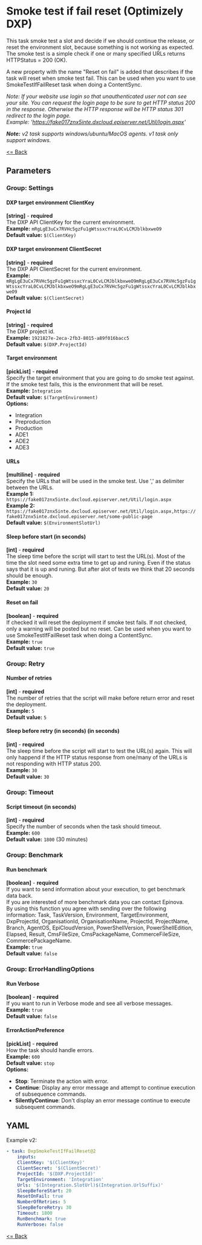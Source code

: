# Smoke test if fail reset (Optimizely DXP)
This task smoke test a slot and decide if we should continue the release, or reset the environment slot, because something is not working as expected. The smoke test is a simple check if one or many specified URLs returns HTTPStatus = 200 (OK).  

A new property with the name "Reset on fail" is added that describes if the task will reset when smoke test fail. This can be used when you want to use SmokeTestIfFailReset task when doing a ContentSync.  

*Note: If your website use login so that unauthenticated user not can see your site. You can request the login page to be sure to get HTTP status 200 in the response. Otherwise the HTTP response will be HTTP status 301 redirect to the login page.  
Example: 'https://fake017znx5inte.dxcloud.episerver.net/Util/login.aspx'*  
  
_**Note:** v2 task supports windows/ubuntu/MacOS agents. v1 task only support windows._  
  
[<= Back](../README.md)

## Parameters
### Group: Settings
#### DXP target environment ClientKey
**[string]** - **required**  
The DXP API ClientKey for the current environment.  
**Example:** `mRgLgE3uCx7RVHc5gzFu1gWtssxcYraL0CvLCMJblkbxweO9`  
**Default value:** `$(ClientKey)`

#### DXP target environment ClientSecret
**[string]** - **required**  
The DXP API ClientSecret for the current environment.  
**Example:** `mRgLgE3uCx7RVHc5gzFu1gWtssxcYraL0CvLCMJblkbxweO9mRgLgE3uCx7RVHc5gzFu1gWtssxcYraL0CvLCMJblkbxweO9mRgLgE3uCx7RVHc5gzFu1gWtssxcYraL0CvLCMJblkbxweO9`  
**Default value:** `$(ClientSecret)`

#### Project Id
**[string]** - **required**  
The DXP project id.  
**Example:** `1921827e-2eca-2fb3-8015-a89f016bacc5`  
**Default value:** `$(DXP.ProjectId)`

#### Target environment
**[pickList]** - **required**  
Specify the target environment that you are going to do smoke test against. If the smoke test fails, this is the environment that will be reset.  
**Example:** `Integration`  
**Default value:** `$(TargetEnvironment)`  
**Options:**  
- Integration
- Preproduction
- Production
- ADE1
- ADE2
- ADE3

#### URLs
**[multiline]** - **required**  
Specify the URLs that will be used in the smoke test. Use ',' as delimiter between the URLs.   
**Example 1:** `https://fake017znx5inte.dxcloud.episerver.net/Util/login.aspx`  
**Example 2:** `https://fake017znx5inte.dxcloud.episerver.net/Util/login.aspx,https://fake017znx5inte.dxcloud.episerver.net/some-public-page`  
**Default value:** `$(EnvironmentSlotUrl)`  

#### Sleep before start (in seconds)
**[int]** - **required**  
The sleep time before the script will start to test the URL(s). Most of the time the slot need some extra time to get up and runing. Even if the status says that it is up and runing. But after alot of tests we think that 20 seconds should be enough.  
**Example:** `30`  
**Default value:** `20`

#### Reset on fail
**[boolean]** - **required**  
If checked it will reset the deployment if smoke test fails. If not checked, only a warning will be posted but no reset. Can be used when you want to use SmokeTestIfFailReset task when doing a ContentSync.  
**Example:** `true`  
**Default value:** `true`

### Group: Retry
#### Number of retries
**[int]** - **required**  
The number of retries that the script will make before return error and reset the deployment.  
**Example:** `5`  
**Default value:** `5`

#### Sleep before retry (in seconds) (in seconds)
**[int]** - **required**  
The sleep time before the script will start to test the URL(s) again. This will only happend if the HTTP status response from one/many of the URLs is not responding with HTTP status 200.  
**Example:** `30`  
**Default value:** `30`

### Group: Timeout
#### Script timeout (in seconds)
**[int]** - **required**  
Specify the number of seconds when the task should timeout.  
**Example:** `600`  
**Default value:** `1800` (30 minutes)
  
### Group: Benchmark
#### Run benchmark
**[boolean]** - **required**  
If you want to send information about your execution, to get benchmark data back.  
If you are interested of more benchmark data you can contact Epinova.  
By using this function you agree with sending over the following information: Task, TaskVersion, Environment, TargetEnvironment, DxpProjectId, OrganisationId, OrganisationName, ProjectId, ProjectName, Branch, AgentOS, EpiCloudVersion, PowerShellVersion, PowerShellEdition, Elapsed, Result, CmsFileSize, CmsPackageName, CommerceFileSize, CommercePackageName.  
**Example:** `true`  
**Default value:** `false`
  
### Group: ErrorHandlingOptions
#### Run Verbose
**[boolean]** - **required**  
If you want to run in Verbose mode and see all verbose messages.  
**Example:** `true`  
**Default value:** `false`
  
#### ErrorActionPreference
**[pickList]** - **required**  
How the task should handle errors.  
**Example:** `600`  
**Default value:** `stop`  
**Options:**  
- **Stop**: Terminate the action with error.
- **Continue**: Display any error message and attempt to continue execution of subsequence commands.
- **SilentlyContinue**: Don't display an error message continue to execute subsequent commands.

## YAML ##
Example v2:  
```yaml
- task: DxpSmokeTestIfFailReset@2
    inputs:
    ClientKey: '$(ClientKey)'
    ClientSecret: '$(ClientSecret)'
    ProjectId: '$(DXP.ProjectId)'
    TargetEnvironment: 'Integration'
    Urls: '$(Integration.SlotUrl)$(Integration.UrlSuffix)'
    SleepBeforeStart: 20
    ResetOnFail: true
    NumberOfRetries: 5
    SleepBeforeRetry: 30
    Timeout: 1800  
    RunBenchmark: true
    RunVerbose: false
```
  
[<= Back](../README.md)
